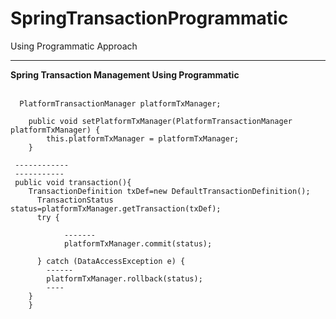 # SpringTransactionProgrammatic
Using Programmatic Approach

<hr>
<b>Spring Transaction Management Using Programmatic</b><br><br>

      PlatformTransactionManager platformTxManager;

    	public void setPlatformTxManager(PlatformTransactionManager platformTxManager) {
    		this.platformTxManager = platformTxManager;
    	}
     
     ------------
     -----------
     public void transaction(){
        TransactionDefinition txDef=new DefaultTransactionDefinition();
  		  TransactionStatus status=platformTxManager.getTransaction(txDef);
  		  try {
  			
    			-------
    			platformTxManager.commit(status);
  			
  		  } catch (DataAccessException e) {
  			------
  			platformTxManager.rollback(status);
  			----
  		}
		}
		

